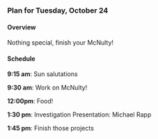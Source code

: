 ### Plan for Tuesday, October 24

#### Overview  

Nothing special, finish your McNulty!

#### Schedule

**9:15 am**: Sun salutations

**9:30 am**: Work on McNulty!

**12:00pm**: Food!

**1:30 pm**: Investigation Presentation: Michael Rapp

**1:45 pm**: Finish those projects 
